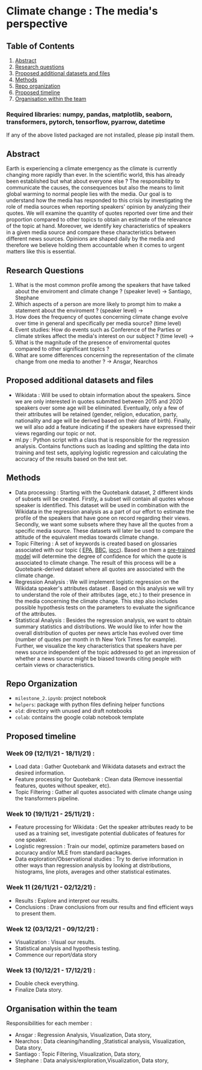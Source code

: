 # Climate change : The media's perspective

## Table of Contents
1. [Abstract](#Abstract)
2. [Research questions](#Research_questions)
3. [Proposed additional datasets and files](#Proposed_additional_datasets_and_files)
4. [Methods](#Methods)
5. [Repo organization](#Repo_organization)
5. [Proposed timeline](#Proposed_timeline)
6. [Organisation within the team](#Organisation_within_the_team)


### Required libraries: numpy, pandas, matplotlib, seaborn, transformers, pytorch, tensorflow, pyarrow, datetime
If any of the above listed packaged are not installed, please pip install them.

## Abstract <a name="Abstract"></a>
Earth is experiencing a climate emergency as the climate is currently changing more rapidly than ever. In the scientific world, this has already been established but what about everyone else ? The responsibility to communicate the causes, the consequences but also the means to limit global warming to normal people lies with the media. Our goal is to understand how the media has responded to this crisis by investigating the role of media sources when reporting speakers' opinion by analyzing their quotes. We will examine the quantity of quotes reported over time and their proportion compared to other topics to obtain an estimate of the relevance of the topic at hand. Moreover, we identify key characteristics of speakers in a given media source and compare these characteristics between different news sources. Opinions are shaped daily by the media and therefore we believe holding them accountable when it comes to urgent matters like this is essential. 


## Research Questions <a name="Research_questions"></a>
1. What is the most common profile among the speakers that have talked about the enviroment and climate change ? (speaker level) -> Santiago, Stephane
2. Which aspects of a person are more likely to prompt him to make a statement about the enviroment ? (speaker level) -> 
3. How does the frequency of quotes concerning climate change evolve over time in general and specifically per media source? (time level) 
4. Event studies: How do events such as Conference of the Parties or climate strikes affect the media's interest on our subject ? (time level) -> 
5. What is the magnitude of the presence of enviromental quotes compared to other significant topics ?
6. What are some differences concerning the representation of the climate change from one media to another ? -> Ansgar, Nearchos

## Proposed additional datasets and files <a name="Proposed_additional_datasets_and_files"></a>
- Wikidata : Will be used to obtain information about the speakers. Since we are only interested in quotes submitted between 2015 and 2020 speakers over some age will be eliminated. Eventually, only a few of their attributes will be retained (gender, religion, education, party, nationality and age will be derived based on their date of birth). Finally, we will also add a feature indicating if the speakers have expressed their views regarding our topic or not.
- ml.py : Python script with a class that is responsible for the regression analysis. Contains functions such as loading and splitting the data into training and test sets, applying logistic regression and calculating the accuracy of the results based on the test set.


## Methods <a name="Methods"></a>
- Data processing      : Starting with the Quotebank dataset, 2 different kinds of subsets will be created.  Firstly, a subset will contain all quotes whose speaker is identified. This dataset will be used in combination with the Wikidata in the regression analysis as a part of our effort to estimate the profile of the speakers that have gone on record regarding their views. Secondly, we want some subsets where they have all the quotes from a specific media source. These datasets will later be used to compare the attitude of the equivalent medias towards climate change. 
- Topic Filtering      : A set of keywords is created based on glossaries associated with our topic ( [EPA](https://19january2017snapshot.epa.gov/climatechange/glossary-climate-change-terms_.html), [BBC](https://www.bbc.com/news/science-environment-11833685), [ipcc](https://www.ipcc.ch/sr15/chapter/glossary/)). Based on them a [pre-trained model](https://huggingface.co/transformers/main_classes/pipelines.html#transformers.ZeroShotClassificationPipeline) will determine the degree of confidence for which the quote is associated to climate change. The result of this process will be a Quotebank-derived dataset where all quotes are associated with the climate change. 
- Regression Analysis  : We will implement logistic regression on the Wikidata speaker's attributes dataset . Based on this analysis we will try to understand the role of their attributes (age, etc.) to their presence in the media concerning the climate change. This step also includes possible hypothesis tests on the parameters to evaluate the significance of the attributes.
- Statistical Analysis : Besides the regression analysis, we want to obtain summary statistics and distributions. We would like to infer how the overall distribution of quotes per news article has evolved over time (number of quotes per month in th New York Times for example). Further, we visualize the key characteristics that speakers have per news source independent of the topic addressed to get an impression of whether a news source might be biased towards citing people with certain views or characteristics.

## Repo Organization <a name="Repo_organization"></a>
- `milestone_2.ipynb`: project notebook
- `helpers`: package with python files defining helper functions
- `old`: directory with unused and draft notebooks
- `colab`: contains the google colab notebook template

## Proposed timeline <a name="Proposed_timeline"></a>
### Week 09 (12/11/21 - 18/11/21) : 
- Load data : Gather Quotebank and Wikidata datasets and extract the desired information.
- Feature processing for Quotebank : Clean data (Remove inessential features, quotes without speaker, etc).
- Topic Filtering : Gather all quotes associated with climate change using the transformers pipeline. 
### Week 10 (19/11/21 - 25/11/21) : 
- Feature processing for Wikidata : Get the speaker attributes ready to be used as a training set, investigate potential dublicates of features for one speaker.
- Logistic regression : Train our model, optimize parameters based on accuracy and/or MLE from standard packages.
- Data exploration/Observational studies : Try to derive information in other ways than regression analysis by looking at distributions, histograms, line plots, averages and other statistical estimates.
### Week 11 (26/11/21 - 02/12/21) : 
- Results : Explore and interpret our results.
- Conclusions : Draw conclusions from our results and find efficient ways to present them.
### Week 12 (03/12/21 - 09/12/21) : 
- Visualization : Visual our results.
- Statistical analysis and hypothesis testing.
- Commence our report/data story
### Week 13 (10/12/21 - 17/12/21) : 
- Double check everything.
- Finalize Data story.

## Organisation within the team <a name="Organisation_within_the_team"></a>

Responsibilities for each member : 
- Ansgar   : Regression Analysis, Visualization, Data story, 
- Nearchos : Data cleaning/handling ,Statistical analysis, Visualization, Data story, 
- Santiago : Topic Filtering, Visualization, Data story, 
- Stephane : Data analysis/exploration,Visualization, Data story, 
